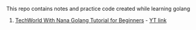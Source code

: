 This repo contains notes and practice code created while learning golang

1. [TechWorld With Nana Golang Tutorial for Beginners](./techworld-with-nana/) - [YT link](https://youtu.be/yyUHQIec83I)

